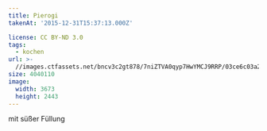 ```yaml
---
title: Pierogi
takenAt: '2015-12-31T15:37:13.000Z'

license: CC BY-ND 3.0
tags:
  - kochen
url: >-
  //images.ctfassets.net/bncv3c2gt878/7niZTVA0qyp7HwYMCJ9RRP/03ce6c03a2e5e9c3dc8a7fafc58bbcbd/pierogi_23979902122_o
size: 4040110
image:
  width: 3673
  height: 2443
---
```


mit süßer Füllung

